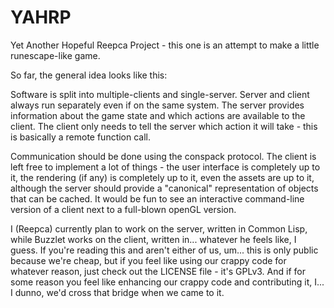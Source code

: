 # YAHRP

Yet Another Hopeful Reepca Project - this one is an attempt to make a little
runescape-like game.

So far, the general idea looks like this:

Software is split into multiple-clients and single-server. Server and client
always run separately even if on the same system. The server provides
information about the game state and which actions are available to the
client. The client only needs to tell the server which action it will take -
this is basically a remote function call.

Communication should be done using the conspack protocol. The client is left
free to implement a lot of things - the user interface is completely up to it,
the rendering (if any) is completely up to it, even the assets are up to it,
although the server should provide a "canonical" representation of objects that
can be cached. It would be fun to see an interactive command-line version of
a client next to a full-blown openGL version.

I (Reepca) currently plan to work on the server, written in Common Lisp, while
Buzzlet works on the client, written in... whatever he feels like, I guess. If
you're reading this and aren't either of us, um... this is only public because
we're cheap, but if you feel like using our crappy code for whatever reason,
just check out the LICENSE file - it's GPLv3. And if for some reason you feel
like enhancing our crappy code and contributing it, I... I dunno, we'd cross
that bridge when we came to it.